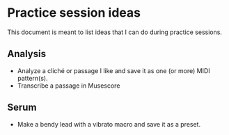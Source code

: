 # Practice session ideas
This document is meant to list ideas that I can do during practice sessions.

## Analysis
- Analyze a cliché or passage I like and save it as one (or more) MIDI pattern(s).
- Transcribe a passage in Musescore
 
## Serum
- Make a bendy lead with a vibrato macro and save it as a preset.

